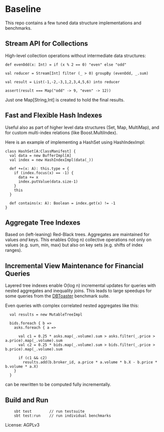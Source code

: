 Baseline
========

This repo contains a few tuned data structure implementations and benchmarks.


Stream API for Collections
--------------------------

High-level collection operations without intermediate data structures:

    def evenOdd(x: Int) = if (x % 2 == 0) "even" else "odd"

    val reducer = Stream[Int] filter (_ > 0) groupBy (evenOdd, _.sum)

    val result = List(-1,-2,-3,1,2,3,4,5,6) into reducer

    assert(result === Map("odd" -> 9, "even" -> 12))

Just one Map[String,Int] is created to hold the final results.



Fast and Flexible Hash Indexes
------------------------------

Useful also as part of higher level data structures (Set, Map, MultiMap),
and for custom multi-index relations (like Boost.MultiIndex).

Here is an example of implementing a HashSet using
HashIndexImpl:

    class HashSet[A:ClassManifest] {
      val data = new BufferImpl[A]
      val index = new HashIndexImpl(data(_))
      
      def +=(x: A): this.type = {
        if (index.focus(x) == -1) {
          data += x
          index.putValue(data.size-1)
        }
        this
      }
      
      def contains(x: A): Boolean = index.get(x) != -1  
    }


Aggregate Tree Indexes
----------------------

Based on (left-leaning) Red-Black trees. Aggregates are maintained
for values *and* keys. This enables O(log n) collective operations not
only on values (e.g. sum, min, max) but also on key sets 
(e.g. shifts of index ranges).


Incremental View Maintenance for Financial Queries
--------------------------------------------------

Layered tree indexes enable O(log n) incremental updates for queries with nested
aggregates and inequality joins. This leads to large speedups for some queries from
the [DBToaster](http://www.dbtoaster.org) benchmark suite.

Even queries with complex correlated nested aggregates like this:

      val results = new MutableTreeImpl

      bids.foreach { b =>
        asks.foreach { a =>

          val c1 = 0.25 * asks.map(_.volume).sum > asks.filter(_.price > a.price).map(_.volume).sum
          val c2 = 0.25 * bids.map(_.volume).sum > bids.filter(_.price > b.price).map(_.volume).sum

          if (c1 && c2)
            results.add(b.broker_id, a.price * a.volume * b.X - b.price * b.volume * a.X)
        }
      }

can be rewritten to be computed fully incrementally.



Build and Run
-------------

        sbt test        // run testsuite
        sbt test:run    // run individual benchmarks


License: AGPLv3